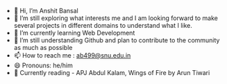 - 👋 Hi, I’m Anshit Bansal
- 👀 I’m still exploring what interests me and I am looking forward to make several projects in different domains to understand what I like.
- 🌱 I’m currently learning Web Development 
- 💞️ I’m still understanding Github and plan to contribute to the community as much as possible
- 📫 How to reach me : ab499@snu.edu.in
- 😄 Pronouns: he/him
- 📕 Currently reading - APJ Abdul Kalam, Wings of Fire by Arun Tiwari 

<!---
anshitbansal21/anshitbansal21 is a ✨ special ✨ repository because its `README.md` (this file) appears on your GitHub profile.
You can click the Preview link to take a look at your changes.
--->
